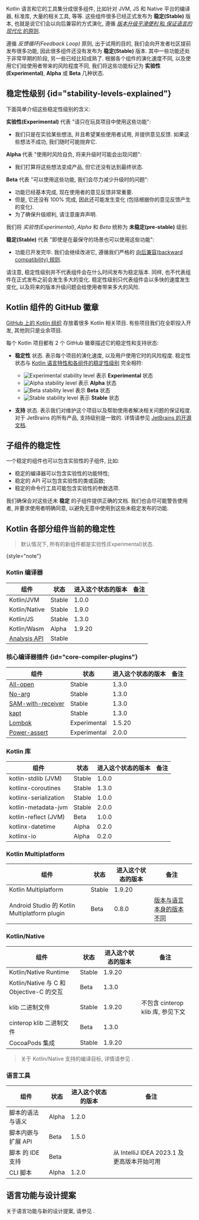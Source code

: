 [//]: # (title: Kotlin 各部分组件的稳定性)

Kotlin 语言和它的工具集分成很多组件, 比如针对 JVM, JS 和 Native 平台的编译器, 标准库, 大量的相关工具, 等等.
这些组件很多已经正式发布为 **稳定(Stable)** 版本, 也就是说它们会以向后兼容的方式演化,
遵循 [_版本升级平滑便利_ 和 _保证语言的现代化_ 的原则](kotlin-evolution-principles.md).

遵循 _反馈循环(Feedback Loop)_ 原则, 出于试用的目的, 我们会向开发者社区提前发布很多功能,
因此很多组件还没有发布为 **稳定(Stable)** 版本.
其中一些功能还处于非常早期的阶段, 另一些已经比较成熟了.
根据各个组件的演化速度不同, 以及使用它们给使用者带来的风险程度不同,
我们将这些功能标记为 **实验性(Experimental)**, **Alpha** 或 **Beta** 几种状态.

## 稳定性级别 {id="stability-levels-explained"}

下面简单介绍这些稳定性级别的含义:

**实验性(Experimental)** 代表 "请只在玩具项目中使用这些功能":
  * 我们只是在实验某些想法, 并且希望某些使用者试用, 并提供意见反馈. 如果这些想法不成功, 我们随时可能抛弃它.

**Alpha** 代表 "使用时风险自负, 将来升级时可能会出现问题":
  * 我们打算将这些想法变成产品, 但它还没有达到最终状态.

**Beta** 代表 "可以使用这些功能, 我们会尽力减少升级时的问题":
  * 功能已经基本完成, 现在使用者的意见反馈非常重要.
  * 但是, 它还没有 100% 完成, 因此还可能发生变化 (包括根据你的意见反馈产生的变化).
  * 为了确保升级顺利, 请注意废弃声明.

我们将 _实验性(Experimental)_, _Alpha_ 和 _Beta_ 统称为 **未稳定(pre-stable)** 级别.

<a name="stable"/>

**稳定(Stable)** 代表 "即使是在最保守的场景也可以使用这些功能":
  * 功能已开发完毕. 我们会继续改进它, 遵循我们严格的
    [向后兼容(backward compatibility) 规则](https://kotlinfoundation.org/language-committee-guidelines/).

请注意, 稳定性级别并不代表组件会在什么时间发布为稳定版本. 同样, 也不代表组件在正式发布之前会发生多大的变化.
稳定性级别只代表组件会以多快的速度发生变化, 以及将来的版本升级问题会给使用者带来多大的风险.

## Kotlin 组件的 GitHub 徽章

[GitHub 上的 Kotlin 组织](https://github.com/Kotlin) 存放着很多 Kotlin 相关项目.
有些项目我们在全职投入开发, 其他则只是业余项目.

每个 Kotlin 项目都有 2 个 GitHub 徽章描述它的稳定性和支持状态:

* **稳定性** 状态. 表示每个项目的演化速度, 以及用户使用它时的风险程度.
  稳定性状态与 [Kotlin 语言特性和各组件的稳定性级别](#stability-levels-explained) 完全相符:
    * ![Experimental stability level](https://kotl.in/badges/experimental.svg) 表示 **Experimental** 状态
    * ![Alpha stability level](https://kotl.in/badges/alpha.svg) 表示 **Alpha** 状态
    * ![Beta stability level](https://kotl.in/badges/beta.svg) 表示 **Beta** 状态
    * ![Stable stability level](https://kotl.in/badges/stable.svg) 表示 **Stable** 状态

* **支持** 状态. 表示我们对维护这个项目以及帮助使用者解决相关问题的保证程度.
  对于 JetBrains 的所有产品, 支持级别是一致的.
  详情请参见 [JetBrains 的开源文档](https://github.com/JetBrains#jetbrains-on-github).

## 子组件的稳定性

一个稳定的组件也可以包含实验性的子组件, 比如:
* 稳定的编译器可以包含实验性的功能特性;
* 稳定的 API 可以包含实验性的类或函数;
* 稳定的命令行工具可能包含实验性的参数选项.

我们确保会对这些还未 **稳定** 的子组件提供正确的文档.
我们也会尽可能警告使用者, 并要求使用者明确同意, 以避免无意中使用到这些未稳定发布的功能.

## Kotlin 各部分组件当前的稳定性

> 默认情况下, 所有的新组件都是实验性(Experimental)状态.
>
{style="note"}

### Kotlin 编译器

| **组件**                                                              | **状态** | **进入这个状态的版本** | **备注** |
|---------------------------------------------------------------------|--------|---------------|--------|
| Kotlin/JVM                                                          | Stable | 1.0.0         |        |
| Kotlin/Native                                                       | Stable | 1.9.0         |        |
| Kotlin/JS                                                           | Stable | 1.3.0         |        |
| Kotlin/Wasm                                                         | Alpha  | 1.9.20        |        |
| [Analysis API](https://kotlin.github.io/analysis-api/index_md.html) | Stable |               |        |

### 核心编译器插件 {id="core-compiler-plugins"}

| **组件**                                           | **状态**       | **进入这个状态的版本** | **备注** |
|--------------------------------------------------|--------------|---------------|--------|
| [All-open](all-open-plugin.md)                   | Stable       | 1.3.0         |        |
| [No-arg](no-arg-plugin.md)                       | Stable       | 1.3.0         |        |
| [SAM-with-receiver](sam-with-receiver-plugin.md) | Stable       | 1.3.0         |        |
| [kapt](kapt.md)                                  | Stable       | 1.3.0         |        |
| [Lombok](lombok.md)                              | Experimental | 1.5.20        |        |
| [Power-assert](power-assert.md)                  | Experimental | 2.0.0         |        |

### Kotlin 库

| **组件**                | **状态** | **进入这个状态的版本** | **备注** |
|-----------------------|--------|---------------|--------|
| kotlin-stdlib (JVM)   | Stable | 1.0.0         |        |
| kotlinx-coroutines    | Stable | 1.3.0         |        |
| kotlinx-serialization | Stable | 1.0.0         |        |
| kotlin-metadata-jvm   | Stable | 2.0.0         |        |
| kotlin-reflect (JVM)  | Beta   | 1.0.0         |        |
| kotlinx-datetime      | Alpha  | 0.2.0         |        |
| kotlinx-io            | Alpha  | 0.2.0         |        |

### Kotlin Multiplatform

| **组件**                                       | **状态** | **进入这个状态的版本** | **备注**                                           |
|----------------------------------------------|--------|---------------|--------------------------------------------------|
| Kotlin Multiplatform                         | Stable | 1.9.20        |                                                  |
| Android Studio 的 Kotlin Multiplatform plugin | Beta   | 0.8.0         | [版本与语言本身的版本不同](multiplatform-plugin-releases.md) |

### Kotlin/Native

| **组件**                              | **状态** | **进入这个状态的版本** | **备注**                    |
|-------------------------------------|--------|---------------|---------------------------|
| Kotlin/Native Runtime               | Stable | 1.9.20        |                           |
| Kotlin/Native 与 C 和 Objective-C 的交互 | Beta   | 1.3.0         |                           |
| klib 二进制文件                          | Stable | 1.9.20        | 不包含 cinterop klib 库, 参见下文 |
| cinterop klib 二进制文件                 | Beta   | 1.3.0         |                           |
| CocoaPods 集成                        | Stable | 1.9.20        |                           |

> 关于 Kotlin/Native 支持的编译目标, 详情请参见 [](native-target-support.md).

### 语言工具

| **组件**      | **状态** | **进入这个状态的版本** | **备注**                           |
|-------------|--------|---------------|----------------------------------|
| 脚本的语法与语义    | Alpha  | 1.2.0         |                                  |
| 脚本内嵌与扩展 API | Beta   | 1.5.0         |                                  |
| 脚本 的 IDE 支持 | Beta   |               | 从 IntelliJ IDEA 2023.1 及更高版本开始可用 |
| CLI 脚本      | Alpha  | 1.2.0         |                                  |

## 语言功能与设计提案

关于语言功能与新的设计提案, 请参见 [](kotlin-language-features-and-proposals.md).
